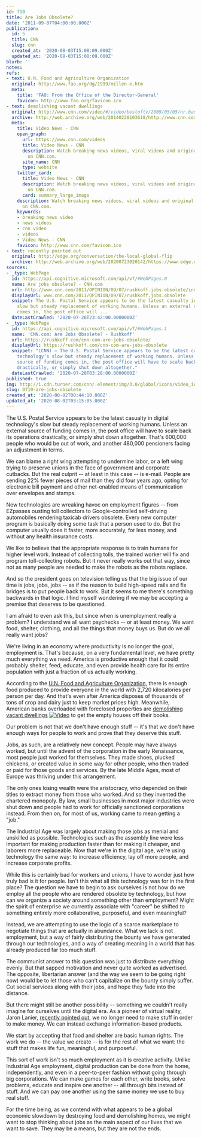 ```yaml
---
id: 710
title: Are Jobs Obsolete?
date: '2011-09-07T04:00:00.000Z'
publication:
  id: 5
  title: CNN
  slug: cnn
  created_at: '2020-08-03T15:08:09.000Z'
  updated_at: '2020-08-03T15:08:09.000Z'
blurb: ''
notes: 
refs:
- text: U.N. Food and Agriculture Organization
  original: http://www.fao.org/dg/1999/millen-e.htm
  meta:
    title: 'FAO: From the Office of the Director-General'
    favicon: http://www.fao.org/favicon.ico
- text: demolishing vacant dwellings
  original: http://www.cnn.com/video/#/video/bestoftv/2009/05/05/nr.bank.demolishes.home.cnn?iref=allsearch
  archive: http://web.archive.org/web/20140228103618/http://www.cnn.com/video/
  meta:
    title: Video News - CNN
    open_graph:
      url: https://www.cnn.com/videos
      title: Video News - CNN
      description: Watch breaking news videos, viral videos and original video clips
        on CNN.com.
      site_name: CNN
      type: website
    twitter_card:
      title: Video News - CNN
      description: Watch breaking news videos, viral videos and original video clips
        on CNN.com.
      card: summary_large_image
    description: Watch breaking news videos, viral videos and original video clips
      on CNN.com.
    keywords:
    - breaking news video
    - news videos
    - cnn video
    - videos
    - Video News - CNN
    favicon: http://www.cnn.com/favicon.ico
- text: recently pointed out
  original: http://edge.org/conversation/the-local-global-flip
  archive: http://web.archive.org/web/20200723020142/https://www.edge.org/conversation/the-local-global-flip
sources:
- _type: WebPage
  id: https://api.cognitive.microsoft.com/api/v7/#WebPages.0
  name: Are jobs obsolete? - CNN.com
  url: http://www.cnn.com/2011/OPINION/09/07/rushkoff.jobs.obsolete/index.html
  displayUrl: www.cnn.com/2011/OPINION/09/07/rushkoff.jobs.obsolete
  snippet: The U.S. Postal Service appears to be the latest casualty in digital technology's
    slow but steady replacement of working humans. Unless an external source of funding
    comes in, the post office will ...
  dateLastCrawled: '2020-07-26T23:42:00.0000000Z'
- _type: WebPage
  id: https://api.cognitive.microsoft.com/api/v7/#WebPages.1
  name: 'CNN.com: Are Jobs Obsolete? - Rushkoff'
  url: https://rushkoff.com/cnn-com-are-jobs-obsolete/
  displayUrl: https://rushkoff.com/cnn-com-are-jobs-obsolete
  snippet: "(CNN) — The U.S. Postal Service appears to be the latest casualty in digital
    technology’s slow but steady replacement of working humans. Unless an external
    source of funding comes in, the post office will have to scale back its operations
    drastically, or simply shut down altogether."
  dateLastCrawled: '2020-07-28T03:28:00.0000000Z'
published: true
img: http://i.cdn.turner.com/cnn/.element/img/3.0/global/icons/video_icon.gif
slug: 0710-are-jobs-obsolete
created_at: '2020-08-02T00:44:10.000Z'
updated_at: '2020-08-02T03:15:05.000Z'
---
```

The U.S. Postal Service appears to be the latest casualty in digital technology's slow but steady replacement of working humans. Unless an external source of funding comes in, the post office will have to scale back its operations drastically, or simply shut down altogether. That's 600,000 people who would be out of work, and another 480,000 pensioners facing an adjustment in terms.

We can blame a right wing attempting to undermine labor, or a left wing trying to preserve unions in the face of government and corporate cutbacks. But the real culprit -- at least in this case -- is e-mail. People are sending 22% fewer pieces of mail than they did four years ago, opting for electronic bill payment and other net-enabled means of communication over envelopes and stamps.

New technologies are wreaking havoc on employment figures -- from EZpasses ousting toll collectors to Google-controlled self-driving automobiles rendering taxicab drivers obsolete. Every new computer program is basically doing some task that a person used to do. But the computer usually does it faster, more accurately, for less money, and without any health insurance costs.

We like to believe that the appropriate response is to train humans for higher level work. Instead of collecting tolls, the trained worker will fix and program toll-collecting robots. But it never really works out that way, since not as many people are needed to make the robots as the robots replace.

And so the president goes on television telling us that the big issue of our time is jobs, jobs, jobs -- as if the reason to build high-speed rails and fix bridges is to put people back to work. But it seems to me there's something backwards in that logic. I find myself wondering if we may be accepting a premise that deserves to be questioned.

I am afraid to even ask this, but since when is unemployment really a problem? I understand we all want paychecks -- or at least money. We want food, shelter, clothing, and all the things that money buys us. But do we all really want jobs?

We're living in an economy where productivity is no longer the goal, employment is. That's because, on a very fundamental level, we have pretty much everything we need. America is productive enough that it could probably shelter, feed, educate, and even provide health care for its entire population with just a fraction of us actually working.

According to the [U.N. Food and Agriculture Organization](http://www.fao.org/dg/1999/millen-e.htm), there is enough food produced to provide everyone in the world with 2,720 kilocalories per person per day. And that's even after America disposes of thousands of tons of crop and dairy just to keep market prices high. Meanwhile, American banks overloaded with foreclosed properties are [demolishing vacant dwellings](http://www.cnn.com/video/#/video/bestoftv/2009/05/05/nr.bank.demolishes.home.cnn?iref=allsearch) [![Video](http://i.cdn.turner.com/cnn/.element/img/3.0/global/icons/video_icon.gif)](http://www.cnn.com/video/#/video/bestoftv/2009/05/05/nr.bank.demolishes.home.cnn?iref=allsearch) to get the empty houses off their books.

Our problem is not that we don't have enough stuff -- it's that we don't have enough ways for people to work and prove that they deserve this stuff.

Jobs, as such, are a relatively new concept. People may have always worked, but until the advent of the corporation in the early Renaissance, most people just worked for themselves. They made shoes, plucked chickens, or created value in some way for other people, who then traded or paid for those goods and services. By the late Middle Ages, most of Europe was thriving under this arrangement.

The only ones losing wealth were the aristocracy, who depended on their titles to extract money from those who worked. And so they invented the chartered monopoly. By law, small businesses in most major industries were shut down and people had to work for officially sanctioned corporations instead. From then on, for most of us, working came to mean getting a "job."

The Industrial Age was largely about making those jobs as menial and unskilled as possible. Technologies such as the assembly line were less important for making production faster than for making it cheaper, and laborers more replaceable. Now that we're in the digital age, we're using technology the same way: to increase efficiency, lay off more people, and increase corporate profits.

While this is certainly bad for workers and unions, I have to wonder just how truly bad is it for people. Isn't this what all this technology was for in the first place? The question we have to begin to ask ourselves is not how do we employ all the people who are rendered obsolete by technology, but how can we organize a society around something other than employment? Might the spirit of enterprise we currently associate with "career" be shifted to something entirely more collaborative, purposeful, and even meaningful?

Instead, we are attempting to use the logic of a scarce marketplace to negotiate things that are actually in abundance. What we lack is not employment, but a way of fairly distributing the bounty we have generated through our technologies, and a way of creating meaning in a world that has already produced far too much stuff.

The communist answer to this question was just to distribute everything evenly. But that sapped motivation and never quite worked as advertised. The opposite, libertarian answer (and the way we seem to be going right now) would be to let those who can't capitalize on the bounty simply suffer. Cut social services along with their jobs, and hope they fade into the distance.

But there might still be another possibility -- something we couldn't really imagine for ourselves until the digital era. As a pioneer of virtual reality, Jaron Lanier, [recently pointed out](http://edge.org/conversation/the-local-global-flip), we no longer need to make stuff in order to make money. We can instead exchange information-based products.

We start by accepting that food and shelter are basic human rights. The work we do -- the value we create -- is for the rest of what we want: the stuff that makes life fun, meaningful, and purposeful.

This sort of work isn't so much employment as it is creative activity. Unlike Industrial Age employment, digital production can be done from the home, independently, and even in a peer-to-peer fashion without going through big corporations. We can make games for each other, write books, solve problems, educate and inspire one another -- all through bits instead of stuff. And we can pay one another using the same money we use to buy real stuff.

For the time being, as we contend with what appears to be a global economic slowdown by destroying food and demolishing homes, we might want to stop thinking about jobs as the main aspect of our lives that we want to save. They may be a means, but they are not the ends.
